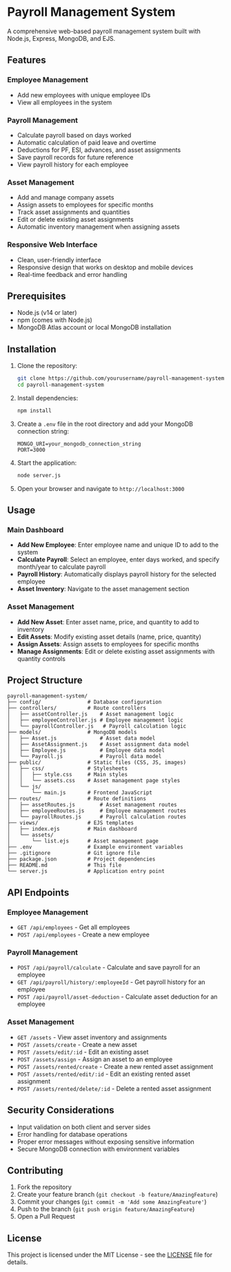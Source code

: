 # Payroll Management System

A comprehensive web-based payroll management system built with Node.js, Express, MongoDB, and EJS.

## Features

### Employee Management
- Add new employees with unique employee IDs
- View all employees in the system

### Payroll Management
- Calculate payroll based on days worked
- Automatic calculation of paid leave and overtime
- Deductions for PF, ESI, advances, and asset assignments
- Save payroll records for future reference
- View payroll history for each employee

### Asset Management
- Add and manage company assets
- Assign assets to employees for specific months
- Track asset assignments and quantities
- Edit or delete existing asset assignments
- Automatic inventory management when assigning assets

### Responsive Web Interface
- Clean, user-friendly interface
- Responsive design that works on desktop and mobile devices
- Real-time feedback and error handling

## Prerequisites

- Node.js (v14 or later)
- npm (comes with Node.js)
- MongoDB Atlas account or local MongoDB installation

## Installation

1. Clone the repository:
   ```bash
   git clone https://github.com/yourusername/payroll-management-system.git
   cd payroll-management-system
   ```

2. Install dependencies:
   ```bash
   npm install
   ```

3. Create a `.env` file in the root directory and add your MongoDB connection string:
   ```
   MONGO_URI=your_mongodb_connection_string
   PORT=3000
   ```

4. Start the application:
   ```bash
   node server.js
   ```

5. Open your browser and navigate to `http://localhost:3000`

## Usage

### Main Dashboard
- **Add New Employee**: Enter employee name and unique ID to add to the system
- **Calculate Payroll**: Select an employee, enter days worked, and specify month/year to calculate payroll
- **Payroll History**: Automatically displays payroll history for the selected employee
- **Asset Inventory**: Navigate to the asset management section

### Asset Management
- **Add New Asset**: Enter asset name, price, and quantity to add to inventory
- **Edit Assets**: Modify existing asset details (name, price, quantity)
- **Assign Assets**: Assign assets to employees for specific months
- **Manage Assignments**: Edit or delete existing asset assignments with quantity controls

## Project Structure

```
payroll-management-system/
├── config/               # Database configuration
├── controllers/          # Route controllers
│   ├── assetController.js    # Asset management logic
│   ├── employeeController.js # Employee management logic
│   └── payrollController.js   # Payroll calculation logic
├── models/               # MongoDB models
│   ├── Asset.js              # Asset data model
│   ├── AssetAssignment.js    # Asset assignment data model
│   ├── Employee.js           # Employee data model
│   └── Payroll.js            # Payroll data model
├── public/               # Static files (CSS, JS, images)
│   ├── css/              # Stylesheets
│   │   ├── style.css     # Main styles
│   │   └── assets.css    # Asset management page styles
│   └── js/
│       └── main.js       # Frontend JavaScript
├── routes/               # Route definitions
│   ├── assetRoutes.js        # Asset management routes
│   ├── employeeRoutes.js     # Employee management routes
│   └── payrollRoutes.js      # Payroll calculation routes
├── views/                # EJS templates
│   ├── index.ejs         # Main dashboard
│   └── assets/
│       └── list.ejs      # Asset management page
├── .env                  # Example environment variables
├── .gitignore            # Git ignore file
├── package.json          # Project dependencies
├── README.md             # This file
└── server.js             # Application entry point
```

## API Endpoints

### Employee Management
- `GET /api/employees` - Get all employees
- `POST /api/employees` - Create a new employee

### Payroll Management
- `POST /api/payroll/calculate` - Calculate and save payroll for an employee
- `GET /api/payroll/history/:employeeId` - Get payroll history for an employee
- `POST /api/payroll/asset-deduction` - Calculate asset deduction for an employee

### Asset Management
- `GET /assets` - View asset inventory and assignments
- `POST /assets/create` - Create a new asset
- `POST /assets/edit/:id` - Edit an existing asset
- `POST /assets/assign` - Assign an asset to an employee
- `POST /assets/rented/create` - Create a new rented asset assignment
- `POST /assets/rented/edit/:id` - Edit an existing rented asset assignment
- `POST /assets/rented/delete/:id` - Delete a rented asset assignment

## Security Considerations

- Input validation on both client and server sides
- Error handling for database operations
- Proper error messages without exposing sensitive information
- Secure MongoDB connection with environment variables

## Contributing

1. Fork the repository
2. Create your feature branch (`git checkout -b feature/AmazingFeature`)
3. Commit your changes (`git commit -m 'Add some AmazingFeature'`)
4. Push to the branch (`git push origin feature/AmazingFeature`)
5. Open a Pull Request

## License

This project is licensed under the MIT License - see the [LICENSE](LICENSE) file for details.

